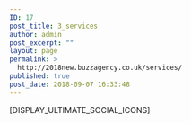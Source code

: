 ```yaml
---
ID: 17
post_title: 3_services
author: admin
post_excerpt: ""
layout: page
permalink: >
  http://2018new.buzzagency.co.uk/services/
published: true
post_date: 2018-09-07 16:33:48
---
```

[DISPLAY_ULTIMATE_SOCIAL_ICONS]